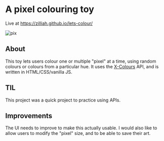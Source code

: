 # A pixel colouring toy

Live at https://zilliah.github.io/lets-colour/

![pix](https://user-images.githubusercontent.com/6020261/169666328-088878a1-12c8-4dc4-b26d-ec9999affbed.png)

## About

This toy lets users colour one or multiple "pixel" at a time, using random colours or colours from a particular hue. It uses the [X-Colours](https://x-colors.herokuapp.com/) API, and is written in HTML/CSS/vanilla JS.

## TIL

This project was a quick project to practice using APIs.

## Improvements

The UI needs to improve to make this actually usable. I would also like to allow users to modify the "pixel" size, and to be able to save their art.
